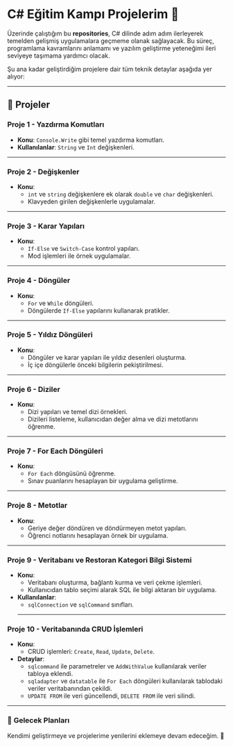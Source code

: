 # C# Eğitim Kampı Projelerim 🚀

Üzerinde çalıştığım bu **repositories**, C# dilinde adım adım ilerleyerek temelden gelişmiş uygulamalara geçmeme olanak sağlayacak. Bu süreç, programlama kavramlarını anlamamı ve yazılım geliştirme yeteneğimi ileri seviyeye taşımama yardımcı olacak.  

Şu ana kadar geliştirdiğim projelere dair tüm teknik detaylar aşağıda yer alıyor:

---

## 📌 Projeler

### **Proje 1 - Yazdırma Komutları**
- **Konu**: `Console.Write` gibi temel yazdırma komutları.  
- **Kullanılanlar**: `String` ve `Int` değişkenleri.  

---

### **Proje 2 - Değişkenler**
- **Konu**: 
  - `int` ve `string` değişkenlere ek olarak `double` ve `char` değişkenleri.
  - Klavyeden girilen değişkenlerle uygulamalar.
  
---

### **Proje 3 - Karar Yapıları**
- **Konu**:  
  - `If-Else` ve `Switch-Case` kontrol yapıları.  
  - Mod işlemleri ile örnek uygulamalar.

---

### **Proje 4 - Döngüler**
- **Konu**:  
  - `For` ve `While` döngüleri.  
  - Döngülerde `If-Else` yapılarını kullanarak pratikler.

---

### **Proje 5 - Yıldız Döngüleri**
- **Konu**:  
  - Döngüler ve karar yapıları ile yıldız desenleri oluşturma.  
  - İç içe döngülerle önceki bilgilerin pekiştirilmesi.

---

### **Proje 6 - Diziler**
- **Konu**:  
  - Dizi yapıları ve temel dizi örnekleri.  
  - Dizileri listeleme, kullanıcıdan değer alma ve dizi metotlarını öğrenme.

---

### **Proje 7 - For Each Döngüleri**
- **Konu**:  
  - `For Each` döngüsünü öğrenme.  
  - Sınav puanlarını hesaplayan bir uygulama geliştirme.

---

### **Proje 8 - Metotlar**
- **Konu**:  
  - Geriye değer döndüren ve döndürmeyen metot yapıları.  
  - Öğrenci notlarını hesaplayan örnek bir uygulama.

---

### **Proje 9 - Veritabanı ve Restoran Kategori Bilgi Sistemi**
- **Konu**:  
  - Veritabanı oluşturma, bağlantı kurma ve veri çekme işlemleri.  
  - Kullanıcıdan tablo seçimi alarak SQL ile bilgi aktaran bir uygulama.  
- **Kullanılanlar**:  
  - `sqlConnection` ve `sqlCommand` sınıfları.
  - ---

### **Proje 10 - Veritabanında CRUD İşlemleri**
- **Konu**:  
  - CRUD işlemleri: `Create`, `Read`, `Update`, `Delete`.
- **Detaylar**:  
  - `sqlcommand` ile parametreler ve `AddWithValue` kullanılarak veriler tabloya eklendi.  
  - `sqladapter` ve `datatable` ile `For Each` döngüleri kullanılarak tablodaki veriler veritabanından çekildi.  
  - `UPDATE FROM` ile veri güncellendi, `DELETE FROM` ile veri silindi.


---

### 🔗 **Gelecek Planları**
Kendimi geliştirmeye ve projelerime yenilerini eklemeye devam edeceğim. 💪

